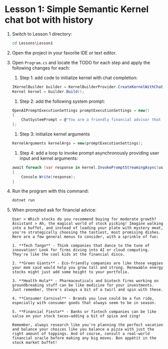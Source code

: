 # Lesson 1: Simple Semantic Kernel chat bot with history

1. Switch to Lesson 1 directory:

    ```bash
    cd Lessons\Lesson1
    ```

1. Open the project in your favorite IDE or text editor.

1. Open `Program.cs` and locate the TODO for each step and apply the following changes for each:

    1. Step 1: add code to initialize kernel with chat completion:
 
    ```csharp
    IKernelBuilder builder = KernelBuilderProvider.CreateKernelWithChatCompletion();
    Kernel kernel = builder.Build();
    ```

    1. Step 2: add the following system prompt:

    ```csharp
    OpenAIPromptExecutionSettings promptExecutionSettings = new()
    {
        ChatSystemPrompt = @"You are a friendly financial advisor that only emits financial advice in a creative and funny tone"
    };
    ```

    1. Step 3: initialize kernel arguments

    ```csharp
    KernelArguments kernelArgs = new(promptExecutionSettings);
    ```

    1. Step 4: add a loop to invoke prompt asynchronously providing user input and kernel arguments:

    ```csharp
    await foreach (var response in kernel.InvokePromptStreamingAsync(userInput, kernelArgs))
    {
        Console.Write(response);
    }
    ```

1. Run the program with this command:

    ```bash
    dotnet run
    ```

1. When prompted ask for financial advice:

    ```
    User > Which stocks do you recommend buying for moderate growth?
    Assistant > Ah, the magical world of stock picking! Imagine walking into a buffet, and instead of loading your plate with mystery meat, you're strategically choosing the tastiest, most promising dishes. Here are a few general menus to consider, with a sprinkle of fun:

    1. **Tech Tango** - Think companies that dance to the tune of innovation! Look for firms diving into AI or cloud computing. They're like the cool kids at the financial disco.

    2. **Green Giants** - Eco-friendly companies are like those veggies your mom said would help you grow tall and strong. Renewable energy stocks might just add some height to your portfolio.

    3. **Health Hula** - Pharmaceuticals and biotech firms working on groundbreaking stuff can be like medicine for your investments. Just remember, there's always a bit of a twirl and spin with these.

    4. **Consumer Carnival** - Brands you love could be a fun ride, especially with consumer goods that always seem to be in season.

    5. **Financial Fiesta** - Banks or fintech companies can be like salsa on your stock tacos—adding a bit of spice and zing!

    Remember, always research like you're planning the perfect vacation and balance your choices like you balance a pizza with just the right amount of toppings. And of course, consult a real-world financial oracle before making any big moves. Bon appétit in the stock market buffet! 
    ```